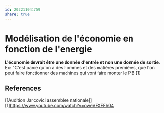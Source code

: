 ```yaml
---  
id: 202211041759  
share: true  
---  
```

# Modélisation de l'économie en fonction de l'energie  
  
**L'économie devrait être une donnée d'entrée et non une donnée de sortie**.   
Ex: "C'est parce qu'on a des hommes et des matières premières, que l'on peut faire fonctionner des machines qui vont faire monter le PIB [1]  
  
  
## References  
  
[[Audition Jancovici assemblee nationale]]  
[1]https://www.youtube.com/watch?v=oweVFXFFh04  
